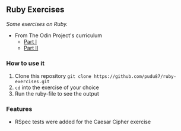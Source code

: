 ## Ruby Exercises

_Some exercises on Ruby._

* From The Odin Project's curriculum
  * [Part I](https://www.theodinproject.com/paths/full-stack-ruby-on-rails/courses/ruby-programming#basic-ruby-projects)
  * [Part II](https://www.theodinproject.com/courses/ruby-programming/lessons/recursion)

### How to use it

1. Clone this repository `git clone https://github.com/pudu87/ruby-exercises.git`
2. `cd` into the exercise of your choice
3. Run the ruby-file to see the output

### Features

* RSpec tests were added for the Caesar Cipher exercise
